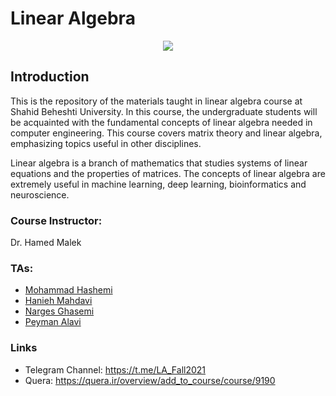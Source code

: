 # Linear Algebra

<p align="center">
  <img src="https://github.com/SBU-CE/Linear-Algebra/blob/main/img/course-logo.png">	
</p>

## Introduction

This is the repository of the materials taught in linear algebra course at Shahid Beheshti University. In this course, the undergraduate students will be acquainted with the fundamental concepts of linear algebra needed in computer engineering. This course covers matrix theory and linear algebra, emphasizing topics useful in other disciplines. 

Linear algebra is a branch of mathematics that studies systems of linear equations and the properties
of matrices. The concepts of linear algebra are extremely useful in machine learning, deep learning,
bioinformatics and neuroscience.

### Course Instructor:
  Dr. Hamed Malek 

### TAs: 
 - [Mohammad Hashemi](https://github.com/mohammadhashemii)
 - [Hanieh Mahdavi](https://github.com/haniehm26)
 - [Narges Ghasemi](https://github.com/NNargesNN)
 - [Peyman Alavi](https://github.com/peyman-alv)

 ### Links

 - Telegram Channel: https://t.me/LA_Fall2021
 - Quera: https://quera.ir/overview/add_to_course/course/9190